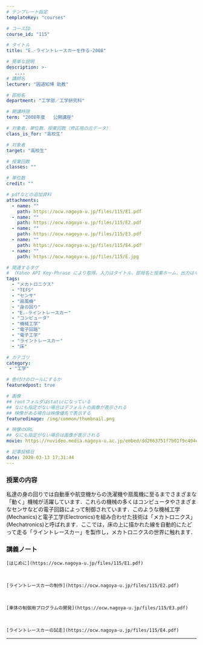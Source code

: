 ```yaml
---
# テンプレート指定
templateKey: "courses"

# コースID
course_id: "115"

# タイトル
title: "E.-ライントレースカーを作る-2008"

# 簡単な説明
description: >-
   ....
# 講師名
lecturer: "圓道知博 助教"

# 部局名
department: "工学部／工学研究科"

# 開講時限
term: "2008年度	公開講座"

# 対象者、単位数、授業回数（修正用の元データ）
class_is_for: "高校生"

# 対象者
target: "高校生"

# 授業回数
classes: ""

# 単位数
credit: ""

# pdfなどの追加資料
attachments:
  - name: "" 
    path: https://ocw.nagoya-u.jp/files/115/E1.pdf
  - name: "" 
    path: https://ocw.nagoya-u.jp/files/115/E2.pdf
  - name: "" 
    path: https://ocw.nagoya-u.jp/files/115/E3.pdf
  - name: "" 
    path: https://ocw.nagoya-u.jp/files/115/E4.pdf
  - name: "" 
    path: https://ocw.nagoya-u.jp/files/115/E.jpg

# 関連するタグ
# （Yahoo API Key-Phrase により取得。入力はタイトル、部局名と授業ホーム、出力はキーフレーズ（tags））
tags:
  - "メカトロニクス"
  - "TEFS"
  - "センサ"
  - "扇風機"
  - "身の回り"
  - "E.-ライントレースカー"
  - "コンピュータ"
  - "機械工学"
  - "電子回路"
  - "電子工学"
  - "ライントレースカー"
  - "床"

# カテゴリ
category:
 - "工学"

# 色付けのロールにするか
featuredpost: true

# 画像
## rootフォルダはstaticになっている
## なにも指定がない場合はデフォルトの画像が表示される
## 映像がある場合は映像優先で表示する
featuredimage: /img/common/thumbnail.png

# 映像のURL
## なにも指定がない場合は画像が表示される
movie: https://nuvideo.media.nagoya-u.ac.jp/embed/dd2663751f7b01f9c404c9fd4f5ebdeac3f0f60e

# 記事投稿日
date: 2020-03-13 17:31:44
---
```


### 授業の内容 

私達の身の回りでは自動車や航空機からの洗濯機や扇風機に至るまでさまざまな「動く」機械が活躍しています．これらの機械の多くはコンピュータやさまざまなセンサなどの電子回路によって制御されています．このような機械工学(Mechanics)と電子工学(Electronics)を組み合わせた技術は「メカトロニクス」(Mechatronics)と呼ばれます．ここでは，床の上に描かれた線を自動的にたどって走る「ライントレースカー」を製作し，メカトロニクスの世界に触れます．














### 講義ノート


  
    [はじめに](https://ocw.nagoya-u.jp/files/115/E1.pdf) 
  
  
  
    [ライントレースカーの制作](https://ocw.nagoya-u.jp/files/115/E2.pdf) 
  
  
  
    [車体の制御用プログラムの開発](https://ocw.nagoya-u.jp/files/115/E3.pdf) 
  
  
  
    [ライントレースカーの試走](https://ocw.nagoya-u.jp/files/115/E4.pdf) 
  












-----